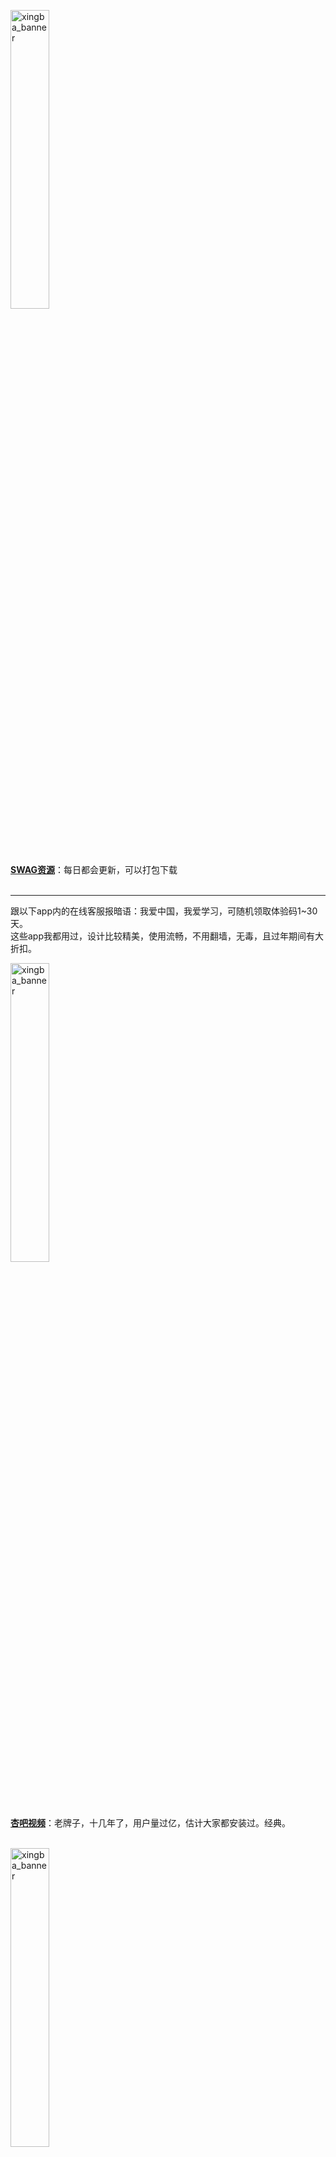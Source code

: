 <img width="35%" alt="xingba_banner" src="https://settings-gentlemansolo.vercel.app/img/swag_banner.jpg"><br>
**[SWAG资源](https://asdjkl7777.site/?r=888)**：每日都会更新，可以打包下载<br>
<br>

------

跟以下app内的在线客服报暗语：我爱中国，我爱学习，可随机领取体验码1~30天。<br>
这些app我都用过，设计比较精美，使用流畅，不用翻墙，无毒，且过年期间有大折扣。
<br>

<img width="35%" alt="xingba_banner" src="https://settings-gentlemansolo.vercel.app/img/xingba_banner.jpg"><br>
**[杏吧视频](https://a.xingba56.com/?_c=ltxb002)**：老牌子，十几年了，用户量过亿，估计大家都安装过。经典。<br>
<br>

<img width="35%" alt="xingba_banner" src="https://settings-gentlemansolo.vercel.app/img/xiuse_banner.jpg"><br>
**[秀色短视频](https://z.xiuse029.com/?_c=ltxs002)**：成人版抖音，很上头，根本停不下来。<br>
<br>

<img width="35%" alt="xingba_banner" src="https://settings-gentlemansolo.vercel.app/img/ccav_banner.jpg"><br>
**[CCAV丰富资讯](https://a.ccava4.com/?channel=ltccav002)**：名字很内涵，以各种猛料黑料为主，说不定哪天你就能看到某知名女星艳照、身边好友Luo拍……<br>
<br>

<img width="35%" alt="xingba_banner" src="https://settings-gentlemansolo.vercel.app/img/tangxin_banner.jpg"><br>
**[糖心成人VLog](https://z.tx5234.com/?_c=lttx002)**：原创多，福利姬自拍VLog，能定制私拍，Luo聊，有些给钱能约，得自己撩。<br>
<br>

<img width="35%" alt="xingba_banner" src="https://settings-gentlemansolo.vercel.app/img/51mh_banner.jpg"><br>
**[51漫画](https://z.51mh020.com/?_c=ltmh002)**：国内最顶尖最二次元的Se情漫画APP，无出其右。很全，很新，更新很快<br>
<br>

<img width="35%" alt="xingba_banner" src="https://settings-gentlemansolo.vercel.app/img/k9_banner.jpg"><br>
**[K9调教](https://z.k9sm13.com/?_c=ltk9002)**：听名字，懂的都懂。非字母圈的就别去了，免得 i 变成O<br>
<br>

<img width="35%" alt="xingba_banner" src="https://settings-gentlemansolo.vercel.app/img/huajiao_banner.jpg"><br>
**[花椒](https://huajiao04.com//?_c=lthj002)**：同城约Pao，还有空降嫩模<br>
<br>

<img width="35%" alt="xingba_banner" src="https://settings-gentlemansolo.vercel.app/img/kuaise_banner.jpg"><br>
**[快色](https://kuaise5.me/?channel=ltks002)**：成人版快手，很多让人兴奋短视频<br>
<br>
